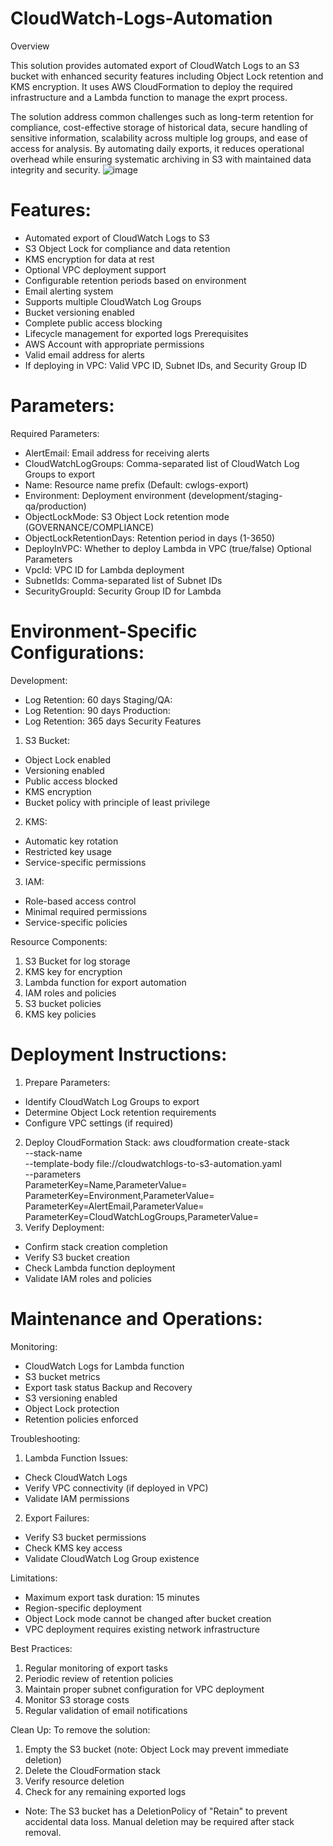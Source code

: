 # CloudWatch-Logs-Automation

Overview

This solution provides automated export of CloudWatch Logs to an S3 bucket with enhanced security features including Object Lock retention and KMS encryption. It uses AWS CloudFormation to deploy the required infrastructure and a Lambda function to manage the exprt process.

The solution address common challenges such as long-term retention for compliance, cost-effective storage of historical data, secure handling of sensitive information, scalability across multiple log groups, and ease of access for analysis. By automating daily exports, it reduces operational overhead while ensuring systematic archiving in S3 with maintained data integrity and security.
![image](https://github.com/user-attachments/assets/93a03949-a270-4616-9d94-6a8a999cb6d8)


# Features:
- Automated export of CloudWatch Logs to S3
- S3 Object Lock for compliance and data retention
- KMS encryption for data at rest
- Optional VPC deployment support
- Configurable retention periods based on environment
- Email alerting system
- Supports multiple CloudWatch Log Groups
- Bucket versioning enabled
- Complete public access blocking
- Lifecycle management for exported logs
Prerequisites
- AWS Account with appropriate permissions
- Valid email address for alerts
- If deploying in VPC: Valid VPC ID, Subnet IDs, and Security Group ID

# Parameters:

Required Parameters:
- AlertEmail: Email address for receiving alerts
- CloudWatchLogGroups: Comma-separated list of CloudWatch Log Groups to export
- Name: Resource name prefix (Default: cwlogs-export)
- Environment: Deployment environment (development/staging-qa/production)
- ObjectLockMode: S3 Object Lock retention mode (GOVERNANCE/COMPLIANCE)
- ObjectLockRetentionDays: Retention period in days (1-3650)
- DeployInVPC: Whether to deploy Lambda in VPC (true/false)
Optional Parameters
- VpcId: VPC ID for Lambda deployment
- SubnetIds: Comma-separated list of Subnet IDs
- SecurityGroupId: Security Group ID for Lambda

# Environment-Specific Configurations:

Development:
- Log Retention: 60 days
Staging/QA:
- Log Retention: 90 days
Production:
- Log Retention: 365 days
Security Features
1.	S3 Bucket:
- Object Lock enabled
- Versioning enabled
- Public access blocked
- KMS encryption
- Bucket policy with principle of least privilege
2.	KMS:
- Automatic key rotation
- Restricted key usage
- Service-specific permissions
3.	IAM:
- Role-based access control
- Minimal required permissions
- Service-specific policies

Resource Components:
1.	S3 Bucket for log storage
2.	KMS key for encryption
3.	Lambda function for export automation
4.	IAM roles and policies
5.	S3 bucket policies
6.	KMS key policies

# Deployment Instructions:

1.	Prepare Parameters:
- Identify CloudWatch Log Groups to export
- Determine Object Lock retention requirements
- Configure VPC settings (if required)
2.	Deploy CloudFormation Stack:
aws cloudformation create-stack \
  --stack-name <stack-name> \
  --template-body file://cloudwatchlogs-to-s3-automation.yaml \
  --parameters \
    ParameterKey=Name,ParameterValue=<name> \
    ParameterKey=Environment,ParameterValue=<environment> \
    ParameterKey=AlertEmail,ParameterValue=<email> \
    ParameterKey=CloudWatchLogGroups,ParameterValue=<log-groups>
3.	Verify Deployment:
- Confirm stack creation completion
- Verify S3 bucket creation
- Check Lambda function deployment
- Validate IAM roles and policies

# Maintenance and Operations:

Monitoring:
- CloudWatch Logs for Lambda function
- S3 bucket metrics
- Export task status
Backup and Recovery
- S3 versioning enabled
- Object Lock protection
- Retention policies enforced

Troubleshooting:
1.	Lambda Function Issues:
- Check CloudWatch Logs
- Verify VPC connectivity (if deployed in VPC)
- Validate IAM permissions
2.	Export Failures:
- Verify S3 bucket permissions
- Check KMS key access
- Validate CloudWatch Log Group existence

Limitations:
- Maximum export task duration: 15 minutes
- Region-specific deployment
- Object Lock mode cannot be changed after bucket creation
- VPC deployment requires existing network infrastructure

Best Practices:
1.	Regular monitoring of export tasks
2.	Periodic review of retention policies
3.	Maintain proper subnet configuration for VPC deployment
4.	Monitor S3 storage costs
5.	Regular validation of email notifications

Clean Up:
To remove the solution:
1.	Empty the S3 bucket (note: Object Lock may prevent immediate deletion)
2.	Delete the CloudFormation stack
3.	Verify resource deletion
4.	Check for any remaining exported logs

- Note: The S3 bucket has a DeletionPolicy of "Retain" to prevent accidental data loss. Manual deletion may be required after stack removal.
